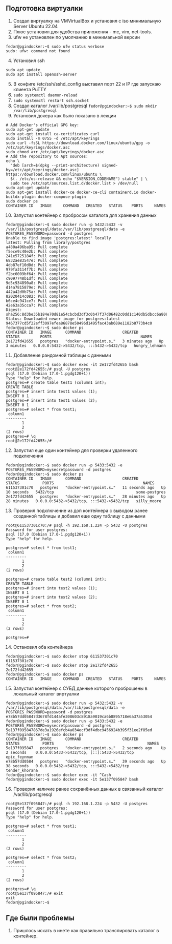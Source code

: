 ## Подготовка виртуалки
1) Создал виртуалку на VMVirtualBox и установил с iso минимальную Server Ubuntu 22.04
2) Плюс установил для удобства приложения - mc, vim, net-tools.
3) ufw не установлен по умолчанию в минимальной версии
```
fedor@pgindocker:~$ sudo ufw status verbose
sudo: ufw: command not found
```
4) Установил ssh
```
sudo apt update
sudo apt install openssh-server
```
5) В конфиге /etc/ssh/sshd_config выставил порт 22 и IP где запускаю клиента PuTTY 
6) ``sudo systemctl daemon-reload``
7) ``sudo systemctl restart ssh.socket``
8) Создал каталог /var/lib/postgresql
``fedor@pgindocker:~$ sudo mkdir /var/lib/postgresql``
9) Установил докера как было показано в лекции
```
# Add Docker's official GPG key:
sudo apt-get update
sudo apt-get install ca-certificates curl
sudo install -m 0755 -d /etc/apt/keyrings
sudo curl -fsSL https://download.docker.com/linux/ubuntu/gpg -o /etc/apt/keyrings/docker.asc
sudo chmod a+r /etc/apt/keyrings/docker.asc
# Add the repository to Apt sources:
echo \
  "deb [arch=$(dpkg --print-architecture) signed-by=/etc/apt/keyrings/docker.asc] https://download.docker.com/linux/ubuntu \
  $(. /etc/os-release && echo "$VERSION_CODENAME") stable" | \
  sudo tee /etc/apt/sources.list.d/docker.list > /dev/null
sudo apt-get update
sudo apt-get install docker-ce docker-ce-cli containerd.io docker-buildx-plugin docker-compose-plugin
sudo docker ps
CONTAINER ID   IMAGE     COMMAND   CREATED   STATUS    PORTS     NAMES
```
10) Запустил контейнер с пробросом каталога для хранения данных
```
fedor@pgindocker:~$ sudo docker run -p 5432:5432 -v /var/lib/postgresql/data:/var/lib/postgresql/data -e POSTGRES_PASSWORD=password -d postgres
Unable to find image 'postgres:latest' locally
latest: Pulling from library/postgres
a480a496ba95: Pull complete
f5ece9c40e2b: Pull complete
241e5725184f: Pull complete
6832ae83547e: Pull complete
4db87ef10d0d: Pull complete
979fa3114f7b: Pull complete
f2bc6009bf64: Pull complete
c9097748b1df: Pull complete
9d5c934890a8: Pull complete
d14a7815879e: Pull complete
442a42d0b75a: Pull complete
82020414c082: Pull complete
b6ce4c941ce7: Pull complete
42e63a35cca7: Pull complete
Digest: sha256:8d3be35b184e70d81e54cbcbd3df3c0b47f37d06482c0dd1c140db5dbcc6a808
Status: Downloaded newer image for postgres:latest
9467377cd5f22eff3097efea86878e50496d1495fac43ab689e1182b8773b4c0
fedor@pgindocker:~$ sudo docker ps
CONTAINER ID   IMAGE      COMMAND                  CREATED         STATUS         PORTS                                       NAMES
2e172fd42655   postgres   "docker-entrypoint.s…"   3 minutes ago   Up 3 minutes   0.0.0.0:5432->5432/tcp, :::5432->5432/tcp   hungry_lehmann
```

11) Добавление рандомной таблицы с данными
```
fedor@pgindocker:~$ sudo docker exec -it 2e172fd42655 bash
root@2e172fd42655:/# psql -U postgres
psql (17.0 (Debian 17.0-1.pgdg120+1))
Type "help" for help.
postgres=# create table test1 (column1 int);
CREATE TABLE
postgres=# insert into test1 values (1);
INSERT 0 1
postgres=# insert into test1 values (2);
INSERT 0 1
postgres=# select * from test1;
 column1
---------
       1
       2
(2 rows)
postgres=# \q
root@2e172fd42655:/#
```

12) Запустил еще один контейнер для проверки удаленного подключения
```
fedor@pgindocker:~$ sudo docker run -p 5433:5432 -e POSTGRES_PASSWORD=mysecretpassword -d postgres
fedor@pgindocker:~$ sudo docker ps
CONTAINER ID   IMAGE      COMMAND                  CREATED          STATUS          PORTS                                       NAMES
611537301c70   postgres   "docker-entrypoint.s…"   11 seconds ago   Up 10 seconds   5432/tcp                                    some-postgres
2e172fd42655   postgres   "docker-entrypoint.s…"   28 minutes ago   Up 28 minutes   0.0.0.0:5432->5432/tcp, :::5432->5432/tcp   silly_moore
```

13) Проверил подключение из доп контейнера с выводом ранее созданной таблицы и добавил еще одну таблицу с данными
```
root@611537301c70:/# psql -h 192.168.1.224 -p 5432 -U postgres
Password for user postgres:
psql (17.0 (Debian 17.0-1.pgdg120+1))
Type "help" for help.

postgres=# select * from test1;
 column1
---------
       1
       2
(2 rows)

postgres=# create table test2 (column1 int);
CREATE TABLE
postgres=# insert into test2 values (1);
INSERT 0 1
postgres=# insert into test2 values (2);
INSERT 0 1
postgres=# select * from test2;
 column1
---------
       1
       2
(2 rows)

postgres=#
```

14) Остановил оба контейнера
```
fedor@pgindocker:~$ sudo docker stop 611537301c70
611537301c70
fedor@pgindocker:~$ sudo docker stop 2e172fd42655
2e172fd42655
fedor@pgindocker:~$ sudo docker ps
CONTAINER ID   IMAGE     COMMAND   CREATED   STATUS    PORTS     NAMES
```

15) Запустил контейнер с СУБД данные которого проброшены в локальный каталог виртуалки
```
fedor@pgindocker:~$ sudo docker run -p 5432:5432 -v /var/lib/postgresql/data:/var/lib/postgresql/data -e POSTGRES_PASSWORD=password -d postgres
e78b57dd05847d3678fd144afe308603c8918a9019ca6b8895718e6a37a53054
fedor@pgindocker:~$ sudo docker run -p 5433:5432 -e POSTGRES_PASSWORD=mysecretpassword -d postgres
5e137f095847867de3a1926efcb4a034ecf3df4dbc9456924b395f31ee2f85ed
fedor@pgindocker:~$ sudo docker ps
CONTAINER ID   IMAGE      COMMAND                  CREATED          STATUS          PORTS                                         NAMES
5e137f095847   postgres   "docker-entrypoint.s…"   2 seconds ago    Up 2 seconds    0.0.0.0:5433->5432/tcp, [::]:5433->5432/tcp   epic_feynman
e78b57dd0584   postgres   "docker-entrypoint.s…"   39 seconds ago   Up 38 seconds   0.0.0.0:5432->5432/tcp, :::5432->5432/tcp     tender_khorana
fedor@pgindocker:~$ sudo docker exec -it ^Cash
fedor@pgindocker:~$ sudo docker exec -it 5e137f095847 bash
```

16) Проверил наличие ранее сохранённых данных в связанный каталог /var/lib/postgresql
```
root@5e137f095847:/# psql -h 192.168.1.224 -p 5432 -U postgres
Password for user postgres:
psql (17.0 (Debian 17.0-1.pgdg120+1))
Type "help" for help.

postgres=# select * from test1;
 column1
---------
       1
       2
(2 rows)

postgres=# select * from test2;
 column1
---------
       1
       2
(2 rows)

postgres=# \q
root@5e137f095847:/# exit
exit
fedor@pgindocker:~$
```

## Где были проблемы 
1) Пришлось искать в инете как правильно транслировать каталог в контейнер.
